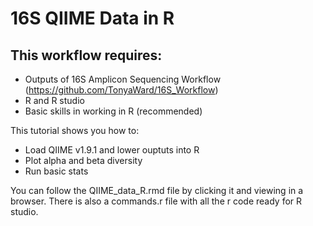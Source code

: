 # 16S QIIME Data in R

## This workflow requires:
*	Outputs of 16S Amplicon Sequencing Workflow (https://github.com/TonyaWard/16S_Workflow)
*	R and R studio
*	Basic skills in working in R (recommended)


This tutorial shows you how to:
*	Load QIIME v1.9.1 and lower ouptuts into R
*	Plot alpha and beta diversity
*	Run basic stats

You can follow the QIIME_data_R.rmd file by clicking it and viewing in a browser. There is also a commands.r file with all the r code ready for R studio.
